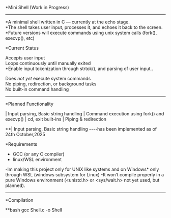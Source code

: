 
*Mini Shell (Work in Progress)

*************************************************************************************

*A minimal shell written in C — currently at the echo stage.  
*The shell takes user input, processes it, and echoes it back to the screen.  
*Future versions will execute commands using unix system calls (fork(), execvp(), etc)


*Current Status

 Accepts user input  
 Loops continuously until manually exited  
 *Enable input tokenization through strtok(), and parsing of user input..

 Does *not yet* execute system commands  
 No piping, redirection, or background tasks  
 No built-in command handling  

*************************************************************************

 *Planned Functionality


| Input parsing, Basic string handling
| Command execution using fork()  and execvp() 
| cd, exit built-ins
| Piping & redirection

**| Input parsing, Basic string handling  ----has been implemented as of 24th October,2025


*Requirements

- GCC (or any C compiler)
- linux/WSL environment



-Im making this project only for UNIX like systems and on Windows* only through WSL (windows subsystem for Linux)
-It won’t compile properly in a pure Windows environment (<unistd.h> or <sys/wait.h> not yet used, but planned).

---

*Compilation

**bash
gcc Shell.c -o Shell
